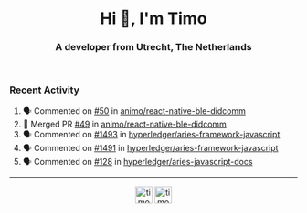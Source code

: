 <h1 align="center">Hi 👋, I'm Timo</h1>
<h3 align="center">A developer from Utrecht, The Netherlands</h3>
<br/>
<!-- https://github.com/rahuldkjain/github-profile-readme-generator --!>

<!--  <p align="left"><img src="https://github-readme-stats.vercel.app/api?username=timoglastra&show_icons=true&count_private=true&" alt="timoglastra" /></p> --!>

<!--
Github language stats
<p align="left"><img src="https://github-readme-stats.vercel.app/api/top-langs/?username=timoglastra&layout=compact" alt="timoglastra" /><p>
-->

<!-- Codestats language stats -->
<!-- <p align="left"><img src="https://codestats-readme.vercel.app/api/top-langs/?username=timoglastra&layout=compact&language_count=12" alt="timoglastra" /><p>    --!>
  
<h3>Recent Activity</h3>

<!--START_SECTION:activity-->
1. 🗣 Commented on [#50](https://github.com/animo/react-native-ble-didcomm/issues/50) in [animo/react-native-ble-didcomm](https://github.com/animo/react-native-ble-didcomm)
2. 🎉 Merged PR [#49](https://github.com/animo/react-native-ble-didcomm/pull/49) in [animo/react-native-ble-didcomm](https://github.com/animo/react-native-ble-didcomm)
3. 🗣 Commented on [#1493](https://github.com/hyperledger/aries-framework-javascript/issues/1493) in [hyperledger/aries-framework-javascript](https://github.com/hyperledger/aries-framework-javascript)
4. 🗣 Commented on [#1491](https://github.com/hyperledger/aries-framework-javascript/issues/1491) in [hyperledger/aries-framework-javascript](https://github.com/hyperledger/aries-framework-javascript)
5. 🗣 Commented on [#128](https://github.com/hyperledger/aries-javascript-docs/issues/128) in [hyperledger/aries-javascript-docs](https://github.com/hyperledger/aries-javascript-docs)
<!--END_SECTION:activity-->

---

<p align="center">
<a href="https://twitter.com/timoglastra" target="blank"><img align="center" src="https://cdn.jsdelivr.net/npm/simple-icons@3.0.1/icons/twitter.svg" alt="timoglastra" height="30" width="30" /></a>
<a href="https://linkedin.com/in/timoglastra" target="blank"><img align="center" src="https://cdn.jsdelivr.net/npm/simple-icons@3.0.1/icons/linkedin.svg" alt="timoglastra" height="30" width="30" /></a>
</p>



